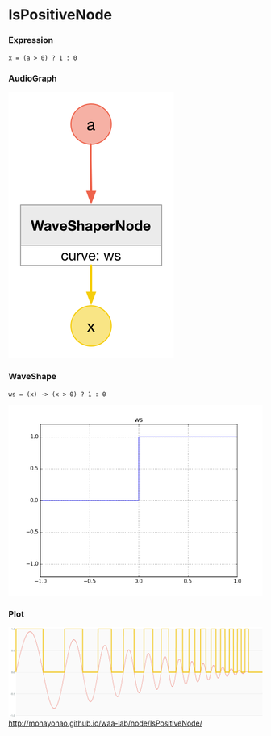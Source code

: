 # IsPositiveNode

### Expression

`x = (a > 0) ? 1 : 0`

### AudioGraph

![](img/IsPositiveNode.png)

### WaveShape

`ws = (x) -> (x > 0) ? 1 : 0`

![](img/IsPositiveNodeWaveShape.png)

### Plot

![](img/IsPositiveNodePlot.png)  
http://mohayonao.github.io/waa-lab/node/IsPositiveNode/
